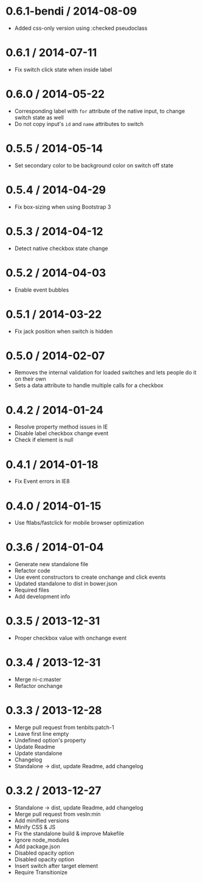 
0.6.1-bendi / 2014-08-09
==================

 * Added css-only version using :checked pseudoclass

0.6.1 / 2014-07-11
==================

 * Fix switch click state when inside label

0.6.0 / 2014-05-22
==================

  * Corresponding label with `for` attribute of the native input, to change switch state as well
  * Do not copy input's `id` and `name` attributes to switch

0.5.5 / 2014-05-14
==================

  * Set secondary color to be background color on switch off state

0.5.4 / 2014-04-29
==================

  * Fix box-sizing when using Bootstrap 3

0.5.3 / 2014-04-12
==================

  * Detect native checkbox state change

0.5.2 / 2014-04-03
==================

  * Enable event bubbles

0.5.1 / 2014-03-22
==================

  * Fix jack position when switch is hidden

0.5.0 / 2014-02-07
==================

 * Removes the internal validation for loaded switches and lets people do it on their own
 * Sets a data attribute to handle multiple calls for a checkbox

0.4.2 / 2014-01-24
==================

 * Resolve property method issues in IE
 * Disable label checkbox change event
 * Check if element is null

0.4.1 / 2014-01-18
==================

  * Fix Event errors in IE8

0.4.0 / 2014-01-15
==================

 * Use ftlabs/fastclick for mobile browser optimization

0.3.6 / 2014-01-04
==================

  * Generate new standalone file
  * Refactor code
  * Use event constructors to create onchange and click events
  * Updated standalone to dist in bower.json
  * Required files
  * Add development info

0.3.5 / 2013-12-31
==================

  * Proper checkbox value with onchange event

0.3.4 / 2013-12-31
==================

  * Merge ni-c:master
  * Refactor onchange

0.3.3 / 2013-12-28
==================

  * Merge pull request from tenbits:patch-1
  * Leave first line empty
  * Undefined option's property
  * Update Readme
  * Update standalone
  * Changelog
  * Standalone -> dist, update Readme, add changelog

0.3.2 / 2013-12-27
==================

  * Standalone -> dist, update Readme, add changelog
  * Merge pull request from vesln:min
  * Add minified versions
  * Minify CSS & JS
  * Fix the standalone build & improve Makefile
  * Ignore node_modules
  * Add package.json
  * Disabled opacity option
  * Disabled opacity option
  * Insert switch after target element
  * Require Transitionize